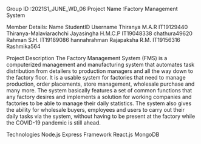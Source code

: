 Group ID :2021S1_JUNE_WD_06
Project Name :Factory Management System

Member Details:
Name StudentID Username
Thiranya M.A.R IT19129440 Thiranya-Malaviarachchi
Jayasingha H.M.C.P IT19048338 chathura49620
Rahman S.H. IT19189086 hannahrahman
Rajapaksha R.M. IT19156316 Rashmika564

Project Description
The Factory Management System (FMS) is a computerized management and manufacturing system that automates task distribution from detailers to production managers and all the way down to the factory floor. It is a usable system for factories that need to manage production, order placements, store management, wholesale purchase and many more. The system basically features a set of common functions that any factory desires and implements a solution for working companies and factories to be able to manage their daily statistics. The system also gives the ability for wholesale buyers, employees and users to carry out their daily tasks via the system, without having to be present at the factory while the COVID-19 pandemic is still ahead.

Technologies
Node.js
Express Framework
React.js
MongoDB
